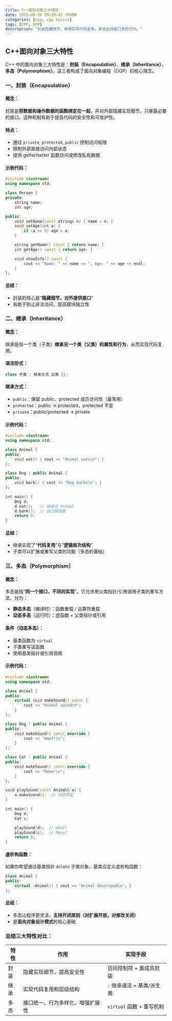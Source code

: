 ```yaml
---
title: C++面向对象三大特性
date: 2025-05-26 20:29:42 +0800
categories: [cpp, cpp basics]
tags: [CPP, OOP]
description: "封装隐藏细节，继承实现代码复用，多态支持接口多形行为。"
---
```

## C++面向对象三大特性

C++ 中的面向对象三大特性是：**封装（Encapsulation）**、**继承（Inheritance）**、**多态（Polymorphism）**。这三者构成了面向对象编程（OOP）的核心理念。

### 一、封装（Encapsulation）

#### 概念：

封装是**将数据和操作数据的函数绑定在一起**，并对外部隐藏实现细节，只暴露必要的接口。这种机制有助于提高代码的安全性和可维护性。

#### 特点：

- 通过 `private`, `protected`, `public` 控制访问权限
- 限制外部直接访问内部状态
- 提供 getter/setter 函数访问或修改私有数据

#### 示例代码：

```cpp
#include <iostream>
using namespace std;

class Person {
private:
    string name;
    int age;

public:
    void setName(const string& n) { name = n; }
    void setAge(int a) { 
        if (a >= 0) age = a; 
    }

    string getName() const { return name; }
    int getAge() const { return age; }

    void showInfo() const {
        cout << "Name: " << name << ", Age: " << age << endl;
    }
};
```

#### 总结：

- 封装的核心是“**隐藏细节，对外提供接口**”
- 有助于防止非法访问，提高模块独立性

### 二、继承（Inheritance）

#### 概念：

继承是指一个类（子类）**继承另一个类（父类）的属性和行为**，从而实现代码复用。

#### 语法形式：

```cpp
class 子类 : 继承方式 父类 {};
```

#### 继承方式：

- `public`：保留 public、protected 成员访问性（最常用）
- `protected`：public -> protected，protected 不变
- `private`：public/protected -> private

#### 示例代码：

```cpp
#include <iostream>
using namespace std;

class Animal {
public:
    void eat() { cout << "Animal eats\n"; }
};

class Dog : public Animal {
public:
    void bark() { cout << "Dog barks\n"; }
};

int main() {
    Dog d;
    d.eat();   // 继承自 Animal
    d.bark();  // 自己的函数
    return 0;
}
```

#### 总结：

- 继承实现了“**代码复用**”与“**逻辑层次结构**”
- 子类可以扩展或重写父类的功能（多态的基础）

### 三、多态（Polymorphism）

#### 概念：

多态是指“**同一个接口，不同的实现**”，它允许用父类指针/引用调用子类的重写方法，分为：

- **静态多态**（编译时）：函数重载 / 运算符重载
- **动态多态**（运行时）：虚函数 + 父类指针或引用

#### 条件（动态多态）：

- 基类函数为 `virtual`
- 子类重写该函数
- 使用基类指针或引用调用

#### 示例代码：

```cpp
#include <iostream>
using namespace std;

class Animal {
public:
    virtual void makeSound() const {
        cout << "Animal sound\n";
    }
};

class Dog : public Animal {
public:
    void makeSound() const override {
        cout << "Woof!\n";
    }
};

class Cat : public Animal {
public:
    void makeSound() const override {
        cout << "Meow!\n";
    }
};

void playSound(const Animal& a) {
    a.makeSound();  // 动态绑定
}

int main() {
    Dog d;
    Cat c;

    playSound(d);  // Woof!
    playSound(c);  // Meow!
    return 0;
}
```

#### 虚析构函数：

如果你希望通过基类指针 `delete` 子类对象，基类应定义虚析构函数：

```cpp
class Animal {
public:
    virtual ~Animal() { cout << "Animal destroyed\n"; }
};
```

#### 总结：

- 多态让程序更灵活，**支持开闭原则（对扩展开放，对修改关闭）**
- 是**面向对象设计模式**的核心基础

### 总结三大特性对比：

| 特性 | 作用                             | 实现手段                   |
| ---- | -------------------------------- | -------------------------- |
| 封装 | 隐藏实现细节，提高安全性         | 访问控制符 + 类成员封装    |
| 继承 | 实现代码复用和层级结构           | `:` 继承语法 + 基类/派生类 |
| 多态 | 接口统一、行为多样化，增强扩展性 | `virtual` 函数 + 重写机制  |
